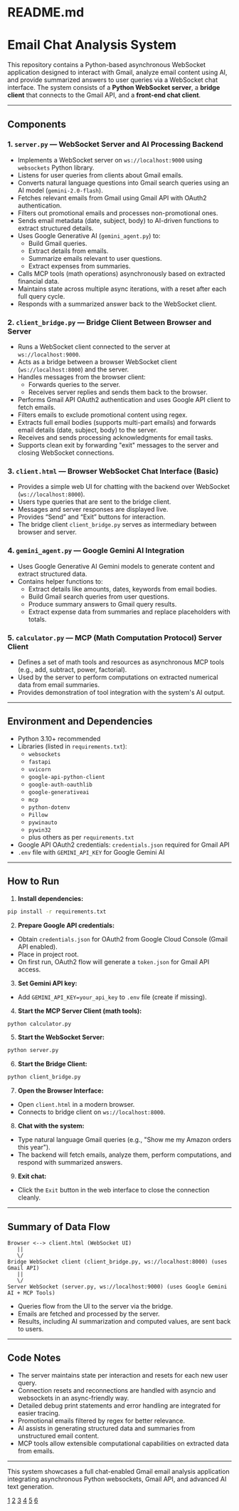 # README.md

# Email Chat Analysis System

This repository contains a Python-based asynchronous WebSocket application designed to interact with Gmail, analyze email content using AI, and provide summarized answers to user queries via a WebSocket chat interface. The system consists of a **Python WebSocket server**, a **bridge client** that connects to the Gmail API, and a **front-end chat client**.

***

## Components

### 1. `server.py` — WebSocket Server and AI Processing Backend

- Implements a WebSocket server on `ws://localhost:9000` using `websockets` Python library.
- Listens for user queries from clients about Gmail emails.
- Converts natural language questions into Gmail search queries using an AI model (`gemini-2.0-flash`).
- Fetches relevant emails from Gmail using Gmail API with OAuth2 authentication.
- Filters out promotional emails and processes non-promotional ones.
- Sends email metadata (date, subject, body) to AI-driven functions to extract structured details.
- Uses Google Generative AI (`gemini_agent.py`) to:
  - Build Gmail queries.
  - Extract details from emails.
  - Summarize emails relevant to user questions.
  - Extract expenses from summaries.
- Calls MCP tools (math operations) asynchronously based on extracted financial data.
- Maintains state across multiple async iterations, with a reset after each full query cycle.
- Responds with a summarized answer back to the WebSocket client.

### 2. `client_bridge.py` — Bridge Client Between Browser and Server

- Runs a WebSocket client connected to the server at `ws://localhost:9000`.
- Acts as a bridge between a browser WebSocket client (`ws://localhost:8000`) and the server.
- Handles messages from the browser client:
  - Forwards queries to the server.
  - Receives server replies and sends them back to the browser.
- Performs Gmail API OAuth2 authentication and uses Google API client to fetch emails.
- Filters emails to exclude promotional content using regex.
- Extracts full email bodies (supports multi-part emails) and forwards email details (date, subject, body) to the server.
- Receives and sends processing acknowledgments for email tasks.
- Supports clean exit by forwarding "exit" messages to the server and closing WebSocket connections.

### 3. `client.html` — Browser WebSocket Chat Interface (Basic)

- Provides a simple web UI for chatting with the backend over WebSocket (`ws://localhost:8000`).
- Users type queries that are sent to the bridge client.
- Messages and server responses are displayed live.
- Provides “Send” and “Exit” buttons for interaction.
- The bridge client `client_bridge.py` serves as intermediary between browser and server.

### 4. `gemini_agent.py` — Google Gemini AI Integration

- Uses Google Generative AI Gemini models to generate content and extract structured data.
- Contains helper functions to:
  - Extract details like amounts, dates, keywords from email bodies.
  - Build Gmail search queries from user questions.
  - Produce summary answers to Gmail query results.
  - Extract expense data from summaries and replace placeholders with totals.

### 5. `calculator.py` — MCP (Math Computation Protocol) Server Client

- Defines a set of math tools and resources as asynchronous MCP tools (e.g., add, subtract, power, factorial).
- Used by the server to perform computations on extracted numerical data from email summaries.
- Provides demonstration of tool integration with the system's AI output.

***

## Environment and Dependencies

- Python 3.10+ recommended
- Libraries (listed in `requirements.txt`):
  - `websockets`
  - `fastapi`
  - `uvicorn`
  - `google-api-python-client`
  - `google-auth-oauthlib`
  - `google-generativeai`
  - `mcp`
  - `python-dotenv`
  - `Pillow`
  - `pywinauto`
  - `pywin32`
  - plus others as per `requirements.txt`
- Google API OAuth2 credentials: `credentials.json` required for Gmail API
- `.env` file with `GEMINI_API_KEY` for Google Gemini AI

***

## How to Run

1. **Install dependencies:**

```bash
pip install -r requirements.txt
```

2. **Prepare Google API credentials:**

- Obtain `credentials.json` for OAuth2 from Google Cloud Console (Gmail API enabled).
- Place in project root.
- On first run, OAuth2 flow will generate a `token.json` for Gmail API access.

3. **Set Gemini API key:**

- Add `GEMINI_API_KEY=your_api_key` to `.env` file (create if missing).

4. **Start the MCP Server Client (math tools):**

```bash
python calculator.py
```

5. **Start the WebSocket Server:**

```bash
python server.py
```

6. **Start the Bridge Client:**

```bash
python client_bridge.py
```

7. **Open the Browser Interface:**

- Open `client.html` in a modern browser.
- Connects to bridge client on `ws://localhost:8000`.

8. **Chat with the system:**
- Type natural language Gmail queries (e.g., "Show me my Amazon orders this year").
- The backend will fetch emails, analyze them, perform computations, and respond with summarized answers.

9. **Exit chat:**

- Click the `Exit` button in the web interface to close the connection cleanly.

***

## Summary of Data Flow

```
Browser <--> client.html (WebSocket UI)
   ||
   \/
Bridge WebSocket client (client_bridge.py, ws://localhost:8000) (uses Gmail API)
   ||
   \/
Server WebSocket (server.py, ws://localhost:9000) (uses Google Gemini AI + MCP Tools)

```

- Queries flow from the UI to the server via the bridge.
- Emails are fetched and processed by the server.
- Results, including AI summarization and computed values, are sent back to users.

***

## Code Notes

- The server maintains state per interaction and resets for each new user query.
- Connection resets and reconnections are handled with asyncio and websockets in an async-friendly way.
- Detailed debug print statements and error handling are integrated for easier tracing.
- Promotional emails filtered by regex for better relevance.
- AI assists in generating structured data and summaries from unstructured email content.
- MCP tools allow extensible computational capabilities on extracted data from emails.

***

This system showcases a full chat-enabled Gmail email analysis application integrating asynchronous Python websockets, Gmail API, and advanced AI text generation.

[1](https://ppl-ai-file-upload.s3.amazonaws.com/web/direct-files/attachments/29028422/53d93f56-7bf2-4a18-84c9-09b4fbc3ec26/client.html)
[2](https://ppl-ai-file-upload.s3.amazonaws.com/web/direct-files/attachments/29028422/7454e721-6f61-4a82-8cf5-fdf02d7fbf11/client_bridge.py)
[3](https://ppl-ai-file-upload.s3.amazonaws.com/web/direct-files/attachments/29028422/e89cceeb-9d52-4659-ae67-0c8ad231422d/calculator.py)
[4](https://ppl-ai-file-upload.s3.amazonaws.com/web/direct-files/attachments/29028422/254832f7-f526-4a47-b691-d540aed295dd/gemini_agent.py)
[5](https://ppl-ai-file-upload.s3.amazonaws.com/web/direct-files/attachments/29028422/e75374ae-3a6c-4191-9994-8bb5fef4653d/requirements.txt)
[6](https://ppl-ai-file-upload.s3.amazonaws.com/web/direct-files/attachments/29028422/aa075973-c971-4c31-afd0-aba441bed957/server.py)